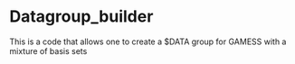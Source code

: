 # Datagroup_builder
This is a code that allows one to create a $DATA group for GAMESS with a mixture of basis sets
